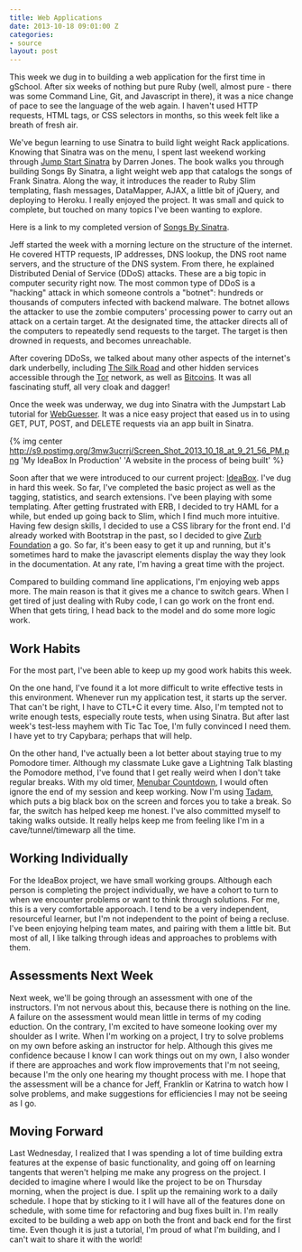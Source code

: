 ```yaml
---
title: Web Applications
date: 2013-10-18 09:01:00 Z
categories:
- source
layout: post
---
```


This week we dug in to building a web application for the first time in gSchool. After six weeks of nothing but pure Ruby (well, almost pure - there was some Command Line, Git, and Javascript in there), it was a nice change of pace to see the language of the web again. I haven't used HTTP requests, HTML tags, or CSS selectors in months, so this week felt like a breath of fresh air.

We've begun learning to use Sinatra to build light weight Rack applications. Knowing that Sinatra was on the menu, I spent last weekend working through [Jump Start Sinatra](http://www.sitepoint.com/store/jump-start-sinatra/) by Darren Jones. The book walks you through building Songs By Sinatra, a light weight web app that catalogs the songs of Frank Sinatra. Along the way, it introduces the reader to Ruby Slim templating, flash messages, DataMapper, AJAX, a little bit of jQuery, and deploying to Heroku. I really enjoyed the project. It was small and quick to complete, but touched on many topics I've been wanting to explore.

Here is a link to my completed version of [Songs By Sinatra](http://songs-by-sinatra-flux.herokuapp.com/).

Jeff started the week with a morning lecture on the structure of the internet. He covered HTTP requests, IP addresses, DNS lookup, the DNS root name servers, and the structure of the DNS system. From there, he explained Distributed Denial of Service (DDoS) attacks. These are a big topic in computer security right now. The most common type of DDoS is a "hacking" attack in which someone controls a "botnet": hundreds or thousands of computers infected with backend malware. The botnet allows the attacker to use the zombie computers' processing power to carry out an attack on a certain target. At the designated time, the attacker directs all of the computers to repeatedly send requests to the target. The target is then drowned in requests, and becomes unreachable.

After covering DDoSs, we talked about many other aspects of the internet's dark underbelly, including [The Silk Road](http://en.wikipedia.org/wiki/Silk_Road_%28marketplace%29) and other hidden services accessible through the [Tor](https://www.torproject.org/) network, as well as [Bitcoins](http://vimeo.com/63502573). It was all fascinating stuff, all very cloak and dagger!

Once the week was underway, we dug into Sinatra with the Jumpstart Lab tutorial for [WebGuesser](http://tutorials.jumpstartlab.com/projects/web_guesser.html). It was a nice easy project that eased us in to using GET, PUT, POST, and DELETE requests via an app built in Sinatra.

{% img center http://s9.postimg.org/3mw3ucrrj/Screen_Shot_2013_10_18_at_9_21_56_PM.png 'My IdeaBox In Production' 'A website in the process of being built' %}

Soon after that we were introduced to our current project: [IdeaBox](http://tutorials.jumpstartlab.com/projects/idea_box.html). I've dug in hard this week. So far, I've completed the basic project as well as the tagging, statistics, and search extensions. I've been playing with some templating. After getting frustrated with ERB, I decided to try HAML for a while, but ended up going back to Slim, which I find much more intuitive. Having few design skills, I decided to use a CSS library for the front end. I'd already worked with Bootstrap in the past, so I decided to give [Zurb Foundation](http://foundation.zurb.com/) a go. So far, it's been easy to get it up and running, but it's sometimes hard to make the javascript elements display the way they look in the documentation. At any rate, I'm having a great time with the project.

Compared to building command line applications, I'm enjoying web apps more. The main reason is that it gives me a chance to switch gears. When I get tired of just dealing with Ruby code, I can go work on the front end. When that gets tiring, I head back to the model and do some more logic work.

## Work Habits

For the most part, I've been able to keep up my good work habits this week.

On the one hand, I've found it a lot more difficult to write effective tests in this environment. Whenever run my application test, it starts up the server. That can't be right, I have to CTL+C it every time. Also, I'm tempted not to write enough tests, especially route tests, when using Sinatra. But after last week's test-less mayhem with Tic Tac Toe, I'm fully convinced I need them. I have yet to try Capybara; perhaps that will help.

On the other hand, I've actually been a lot better about staying true to my Pomodore timer. Although my classmate Luke gave a Lightning Talk blasting the Pomodore method, I've found that I get really weird when I don't take regular breaks. With my old timer, [Menubar Countdown](http://www.makeuseof.com/tag/menubar-countdown-is-a-mac-timer-app-that-talks-to-you/), I would often ignore the end of my session and keep working. Now I'm using [Tadam](http://www.tadamapp.com), which puts a big black box on the screen and forces you to take a break. So far, the switch has helped keep me honest. I've also committed myself to taking walks outside. It really helps keep me from feeling like I'm in a cave/tunnel/timewarp all the time.

## Working Individually

For the IdeaBox project, we have small working groups. Although each person is completing the project individually, we have a cohort to turn to when we encounter problems or want to think through solutions. For me, this is a very comfortable apporoach. I tend to be a very independent, resourceful learner, but I'm not independent to the point of being a recluse. I've been enjoying helping team mates, and pairing with them a little bit. But most of all, I like talking through ideas and approaches to problems with them.

## Assessments Next Week

Next week, we'll be going through an assessment with one of the instructors. I'm not nervous about this, because there is nothing on the line. A failure on the assessment would mean little in terms of my coding eduction. On the contrary, I'm excited to have someone looking over my shoulder as I write. When I'm working on a project, I try to solve problems on my own before asking an instructor for help. Although this gives me confidence because I know I can work things out on my own, I also wonder if there are approaches and work flow improvements that I'm not seeing, because I'm the only one hearing my thought process with me. I hope that the assessment will be a chance for Jeff, Franklin or Katrina to watch how I solve problems, and make suggestions for efficiencies I may not be seeing as I go.

## Moving Forward

Last Wednesday, I realized that I was spending a lot of time building extra features at the expense of basic functionality, and going off on learning tangents that weren't helping me make any progress on the project. I decided to imagine where I would like the project to be on Thursday morning, when the project is due. I split up the remaining work to a daily schedule. I hope that by sticking to it I will have all of the features done on schedule, with some time for refactoring and bug fixes built in. I'm really excited to be building a web app on both the front and back end for the first time. Even though it is just a tutorial, I'm proud of what I'm building, and I can't wait to share it with the world!

